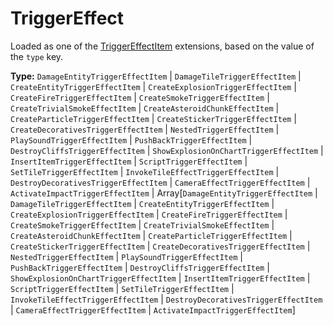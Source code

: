 # TriggerEffect

Loaded as one of the [TriggerEffectItem](prototype:TriggerEffectItem) extensions, based on the value of the `type` key.

**Type:** `DamageEntityTriggerEffectItem` | `DamageTileTriggerEffectItem` | `CreateEntityTriggerEffectItem` | `CreateExplosionTriggerEffectItem` | `CreateFireTriggerEffectItem` | `CreateSmokeTriggerEffectItem` | `CreateTrivialSmokeEffectItem` | `CreateAsteroidChunkEffectItem` | `CreateParticleTriggerEffectItem` | `CreateStickerTriggerEffectItem` | `CreateDecorativesTriggerEffectItem` | `NestedTriggerEffectItem` | `PlaySoundTriggerEffectItem` | `PushBackTriggerEffectItem` | `DestroyCliffsTriggerEffectItem` | `ShowExplosionOnChartTriggerEffectItem` | `InsertItemTriggerEffectItem` | `ScriptTriggerEffectItem` | `SetTileTriggerEffectItem` | `InvokeTileEffectTriggerEffectItem` | `DestroyDecorativesTriggerEffectItem` | `CameraEffectTriggerEffectItem` | `ActivateImpactTriggerEffectItem` | Array[`DamageEntityTriggerEffectItem` | `DamageTileTriggerEffectItem` | `CreateEntityTriggerEffectItem` | `CreateExplosionTriggerEffectItem` | `CreateFireTriggerEffectItem` | `CreateSmokeTriggerEffectItem` | `CreateTrivialSmokeEffectItem` | `CreateAsteroidChunkEffectItem` | `CreateParticleTriggerEffectItem` | `CreateStickerTriggerEffectItem` | `CreateDecorativesTriggerEffectItem` | `NestedTriggerEffectItem` | `PlaySoundTriggerEffectItem` | `PushBackTriggerEffectItem` | `DestroyCliffsTriggerEffectItem` | `ShowExplosionOnChartTriggerEffectItem` | `InsertItemTriggerEffectItem` | `ScriptTriggerEffectItem` | `SetTileTriggerEffectItem` | `InvokeTileEffectTriggerEffectItem` | `DestroyDecorativesTriggerEffectItem` | `CameraEffectTriggerEffectItem` | `ActivateImpactTriggerEffectItem`]

